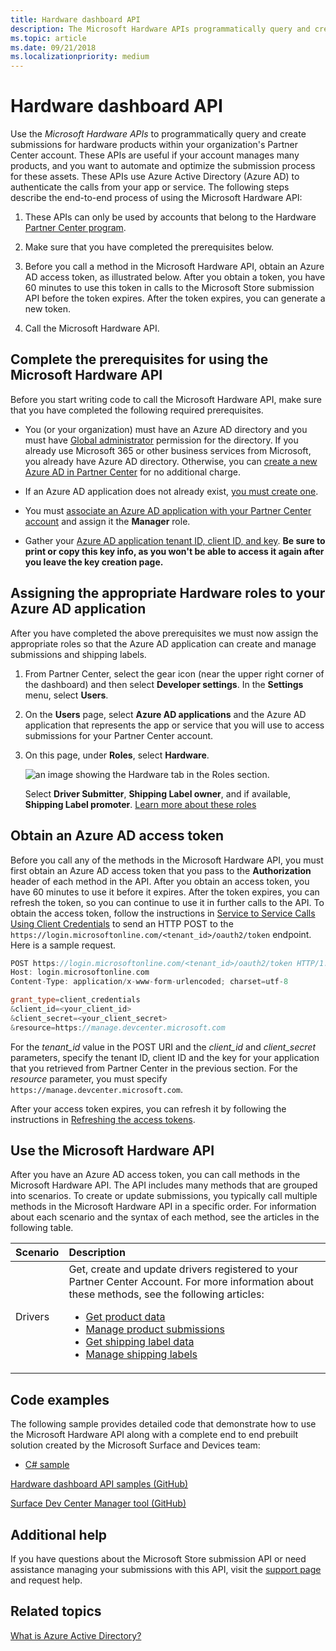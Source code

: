 ```yaml
---
title: Hardware dashboard API
description: The Microsoft Hardware APIs programmatically query and create submissions for hardware products within your organization's Partner Center account.
ms.topic: article
ms.date: 09/21/2018
ms.localizationpriority: medium
---
```


# Hardware dashboard API

Use the *Microsoft Hardware APIs* to programmatically query and create submissions for hardware products within your organization's Partner Center account. These APIs are useful if your account manages many products, and you want to automate and optimize the submission process for these assets. These APIs use Azure Active Directory (Azure AD) to authenticate the calls from your app or service.
The following steps describe the end-to-end process of using the Microsoft Hardware API:

1. These APIs can only be used by accounts that belong to the Hardware [Partner Center program](./get-started-with-the-hardware-dashboard.md).

2. Make sure that you have completed the prerequisites below.

3. Before you call a method in the Microsoft Hardware API, obtain an Azure AD access token, as illustrated below. After you obtain a token, you have 60 minutes to use this token in calls to the Microsoft Store submission API before the token expires. After the token expires, you can generate a new token.

4. Call the Microsoft Hardware API.

## Complete the prerequisites for using the Microsoft Hardware API

Before you start writing code to call the Microsoft Hardware API, make sure that you have completed the following required prerequisites.

* You (or your organization) must have an Azure AD directory and you must have [Global administrator](/azure/active-directory/users-groups-roles/directory-assign-admin-roles)  permission for the directory. If you already use Microsoft 365 or other business services from Microsoft, you already have Azure AD directory. Otherwise, you can [create a new Azure AD in Partner Center](/windows/uwp/publish/associate-azure-ad-with-partner-center#create-a-brand-new-azure-ad-to-associate-with-your-partner-center-account) for no additional charge.

* If an Azure AD application does not already exist, [you must create one](/windows/uwp/publish/add-users-groups-and-azure-ad-applications#create-a-new-azure-ad-application-account-in-your-organizations-directory-and-add-it-to-your-partner-center-account).

* You must [associate an Azure AD application with your Partner Center account](/windows/uwp/publish/associate-azure-ad-with-partner-center) and assign it the **Manager** role.

* Gather your [Azure AD application tenant ID, client ID, and key](/windows/uwp/publish/add-users-groups-and-azure-ad-applications#manage-keys-for-an-azure-ad-application).  **Be sure to print or copy this key info, as you won't be able to access it again after you leave the key creation page.** 

## Assigning the appropriate Hardware roles to your Azure AD application

After you have completed the above prerequisites we must now assign the appropriate roles so that the Azure AD application can create and manage submissions and shipping labels.

1. From Partner Center, select the gear icon (near the upper right corner of the dashboard) and then select **Developer settings**. In the **Settings** menu, select **Users**.

2. On the **Users** page, select **Azure AD applications** and the Azure AD application that represents the app or service that you will use to access submissions for your Partner Center account.  

3. On this page, under **Roles**, select **Hardware**.

    ![an image showing the Hardware tab in the Roles section.](images/hardware-tab-in-roles-section.png)

    Select **Driver Submitter**, **Shipping Label owner**, and if available, **Shipping Label promoter**.  [Learn more about these roles](./managing-user-roles.md)
    

## Obtain an Azure AD access token

Before you call any of the methods in the Microsoft Hardware API, you must first obtain an Azure AD access token that you pass to the **Authorization** header of each method in the API. After you obtain an access token, you have 60 minutes to use it before it expires. After the token expires, you can refresh the token, so you can continue to use it in further calls to the API. To obtain the access token, follow the instructions in [Service to Service Calls Using Client Credentials](/azure/active-directory/azuread-dev/v1-oauth2-client-creds-grant-flow) to send an HTTP POST to the `https://login.microsoftonline.com/<tenant_id>/oauth2/token` endpoint. Here is a sample request.

```cpp
POST https://login.microsoftonline.com/<tenant_id>/oauth2/token HTTP/1.1
Host: login.microsoftonline.com
Content-Type: application/x-www-form-urlencoded; charset=utf-8

grant_type=client_credentials
&client_id=<your_client_id>
&client_secret=<your_client_secret>
&resource=https://manage.devcenter.microsoft.com
```

For the *tenant_id* value in the POST URI and the *client_id* and *client_secret* parameters, specify the tenant ID, client ID and the key for your application that you retrieved from Partner Center in the previous section. For the *resource* parameter, you must specify `https://manage.devcenter.microsoft.com`.

After your access token expires, you can refresh it by following the instructions in [Refreshing the access tokens](/azure/active-directory/azuread-dev/v1-protocols-oauth-code#refreshing-the-access-tokens).

## Use the Microsoft Hardware API

After you have an Azure AD access token, you can call methods in the Microsoft Hardware API. The API includes many methods that are grouped into scenarios. To create or update submissions, you typically call multiple methods in the Microsoft Hardware API in a specific order. For information about each scenario and the syntax of each method, see the articles in the following table.

| Scenario | Description |
|:--|:--|
| Drivers | Get, create and update drivers registered to your Partner Center Account. For more information about these methods, see the following articles:<ul><li>[Get product data](get-product-data.md)</li><li>[Manage product submissions](manage-product-submissions.md)</li><li>[Get shipping label data](get-shipping-labels.md)</li><li>[Manage shipping labels](manage-shipping-labels.md)</li></ul>|

## Code examples

The following sample provides detailed code that demonstrate how to use the Microsoft Hardware API along with a complete end to end prebuilt solution created by the Microsoft Surface and Devices team:

* [C# sample](https://download.microsoft.com/download/C/F/4/CF404E53-87A0-4204-BA13-A64B09A237C1/HardwareApiCSharpSample.zip)

[Hardware dashboard API samples (GitHub)](https://aka.ms/hpc_async_api_samples)

[Surface Dev Center Manager tool (GitHub)](https://github.com/Microsoft/SDCM)

## Additional help

If you have questions about the Microsoft Store submission API or need assistance managing your submissions with this API, visit the [support page](https://partner.microsoft.com/dashboard/account/help?returnUri=https://developer.microsoft.com/dashboard/hardware) and request help.

## Related topics

[What is Azure Active Directory?](/azure/active-directory/fundamentals/active-directory-whatis)